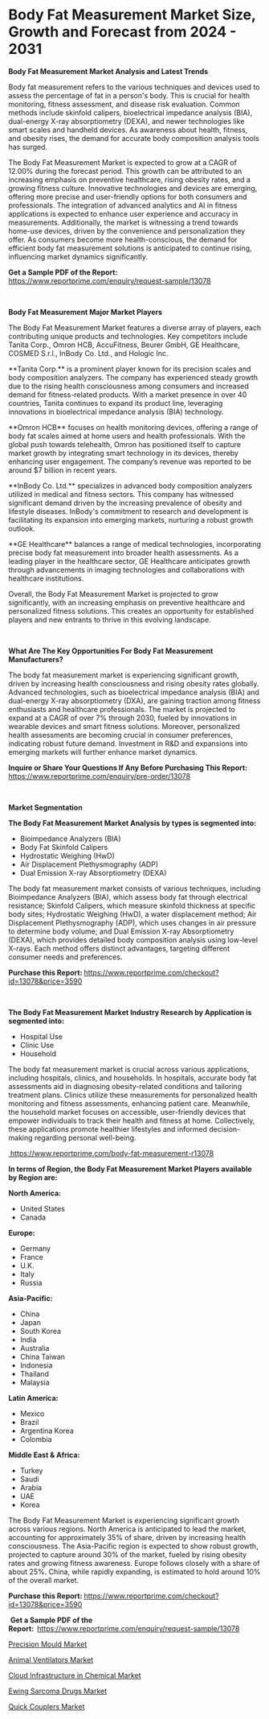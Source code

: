 <p><h1>Body Fat Measurement Market Size, Growth and Forecast from 2024 - 2031</h1></p><p><strong>Body Fat Measurement Market Analysis and Latest Trends</strong></p>
<p><p>Body fat measurement refers to the various techniques and devices used to assess the percentage of fat in a person's body. This is crucial for health monitoring, fitness assessment, and disease risk evaluation. Common methods include skinfold calipers, bioelectrical impedance analysis (BIA), dual-energy X-ray absorptiometry (DEXA), and newer technologies like smart scales and handheld devices. As awareness about health, fitness, and obesity rises, the demand for accurate body composition analysis tools has surged.</p><p>The Body Fat Measurement Market is expected to grow at a CAGR of 12.00% during the forecast period. This growth can be attributed to an increasing emphasis on preventive healthcare, rising obesity rates, and a growing fitness culture. Innovative technologies and devices are emerging, offering more precise and user-friendly options for both consumers and professionals. The integration of advanced analytics and AI in fitness applications is expected to enhance user experience and accuracy in measurements. Additionally, the market is witnessing a trend towards home-use devices, driven by the convenience and personalization they offer. As consumers become more health-conscious, the demand for efficient body fat measurement solutions is anticipated to continue rising, influencing market dynamics significantly.</p></p>
<p><strong>Get a Sample PDF of the Report:&nbsp;</strong> <a href="https://www.reportprime.com/enquiry/request-sample/13078?utm_campaign=113&utm_medium=2&utm_source=Github&utm_content=ia&utm_term=25112024&utm_id=body-fat-measurement">https://www.reportprime.com/enquiry/request-sample/13078</a></p>
<p>&nbsp;</p>
<p><strong>Body Fat Measurement Major Market Players</strong></p>
<p><p>The Body Fat Measurement Market features a diverse array of players, each contributing unique products and technologies. Key competitors include Tanita Corp., Omron HCB, AccuFitness, Beurer GmbH, GE Healthcare, COSMED S.r.l., InBody Co. Ltd., and Hologic Inc.</p><p>**Tanita Corp.** is a prominent player known for its precision scales and body composition analyzers. The company has experienced steady growth due to the rising health consciousness among consumers and increased demand for fitness-related products. With a market presence in over 40 countries, Tanita continues to expand its product line, leveraging innovations in bioelectrical impedance analysis (BIA) technology.</p><p>**Omron HCB** focuses on health monitoring devices, offering a range of body fat scales aimed at home users and health professionals. With the global push towards telehealth, Omron has positioned itself to capture market growth by integrating smart technology in its devices, thereby enhancing user engagement. The company’s revenue was reported to be around $7 billion in recent years.</p><p>**InBody Co. Ltd.** specializes in advanced body composition analyzers utilized in medical and fitness sectors. This company has witnessed significant demand driven by the increasing prevalence of obesity and lifestyle diseases. InBody's commitment to research and development is facilitating its expansion into emerging markets, nurturing a robust growth outlook.</p><p>**GE Healthcare** balances a range of medical technologies, incorporating precise body fat measurement into broader health assessments. As a leading player in the healthcare sector, GE Healthcare anticipates growth through advancements in imaging technologies and collaborations with healthcare institutions.</p><p>Overall, the Body Fat Measurement Market is projected to grow significantly, with an increasing emphasis on preventive healthcare and personalized fitness solutions. This creates an opportunity for established players and new entrants to thrive in this evolving landscape.</p></p>
<p>&nbsp;</p>
<p><strong>What Are The Key Opportunities For Body Fat Measurement Manufacturers?</strong></p>
<p><p>The body fat measurement market is experiencing significant growth, driven by increasing health consciousness and rising obesity rates globally. Advanced technologies, such as bioelectrical impedance analysis (BIA) and dual-energy X-ray absorptiometry (DXA), are gaining traction among fitness enthusiasts and healthcare professionals. The market is projected to expand at a CAGR of over 7% through 2030, fueled by innovations in wearable devices and smart fitness solutions. Moreover, personalized health assessments are becoming crucial in consumer preferences, indicating robust future demand. Investment in R&D and expansions into emerging markets will further enhance market dynamics.</p></p>
<p><strong>Inquire or Share Your Questions If Any Before Purchasing This Report:</strong> <a href="https://www.reportprime.com/enquiry/pre-order/13078?utm_campaign=113&utm_medium=2&utm_source=Github&utm_content=ia&utm_term=25112024&utm_id=body-fat-measurement">https://www.reportprime.com/enquiry/pre-order/13078</a></p>
<p>&nbsp;</p>
<p><strong>Market Segmentation</strong></p>
<p><strong>The Body Fat Measurement Market Analysis by types is segmented into:</strong></p>
<p><ul><li>Bioimpedance Analyzers (BIA)</li><li>Body Fat Skinfold Calipers</li><li>Hydrostatic Weighing (HwD)</li><li>Air Displacement Plethysmography (ADP)</li><li>Dual Emission X-ray Absorptiometry (DEXA)</li></ul></p>
<p><p>The body fat measurement market consists of various techniques, including Bioimpedance Analyzers (BIA), which assess body fat through electrical resistance; Skinfold Calipers, which measure skinfold thickness at specific body sites; Hydrostatic Weighing (HwD), a water displacement method; Air Displacement Plethysmography (ADP), which uses changes in air pressure to determine body volume; and Dual Emission X-ray Absorptiometry (DEXA), which provides detailed body composition analysis using low-level X-rays. Each method offers distinct advantages, targeting different consumer needs and preferences.</p></p>
<p><strong>Purchase this Report:&nbsp;</strong><a href="https://www.reportprime.com/checkout?id=13078&price=3590&utm_campaign=113&utm_medium=2&utm_source=Github&utm_content=ia&utm_term=25112024&utm_id=body-fat-measurement">https://www.reportprime.com/checkout?id=13078&price=3590</a></p>
<p>&nbsp;</p>
<p><strong>The Body Fat Measurement Market Industry Research by Application is segmented into:</strong></p>
<p><ul><li>Hospital Use</li><li>Clinic Use</li><li>Household</li></ul></p>
<p><p>The body fat measurement market is crucial across various applications, including hospitals, clinics, and households. In hospitals, accurate body fat assessments aid in diagnosing obesity-related conditions and tailoring treatment plans. Clinics utilize these measurements for personalized health monitoring and fitness assessments, enhancing patient care. Meanwhile, the household market focuses on accessible, user-friendly devices that empower individuals to track their health and fitness at home. Collectively, these applications promote healthier lifestyles and informed decision-making regarding personal well-being.</p></p>
<p><a href="https://www.reportprime.com/body-fat-measurement-r13078?utm_campaign=113&utm_medium=2&utm_source=Github&utm_content=ia&utm_term=25112024&utm_id=body-fat-measurement">&nbsp;https://www.reportprime.com/body-fat-measurement-r13078</a></p>
<p><strong>In terms of Region, the Body Fat Measurement Market Players available by Region are:</strong></p>
<p>
    <p> <strong> North America: </strong>
        <ul>
            <li>United States</li>
            <li>Canada</li>
        </ul>
        </p> 
    <p> <strong> Europe: </strong>
        <ul>
            <li>Germany</li>
            <li>France</li>
            <li>U.K.</li>
            <li>Italy</li>
            <li>Russia</li>
        </ul>
        </p> 
    <p> <strong> Asia-Pacific: </strong>
        <ul>
            <li>China</li>
            <li>Japan</li>
            <li>South Korea</li>
            <li>India</li>
            <li>Australia</li>
            <li>China Taiwan</li>
            <li>Indonesia</li>
            <li>Thailand</li>
            <li>Malaysia</li>
        </ul>
        </p> 
    <p> <strong> Latin America: </strong>
        <ul>
            <li>Mexico</li>
            <li>Brazil</li>
            <li>Argentina Korea</li>
            <li>Colombia</li>
        </ul>
        </p> 
    <p> <strong> Middle East & Africa: </strong>
        <ul>
            <li>Turkey</li>
            <li>Saudi</li>
            <li>Arabia</li>
            <li>UAE</li>
            <li>Korea</li>
        </ul>
    </p>
    </p>
<p><p>The Body Fat Measurement Market is experiencing significant growth across various regions. North America is anticipated to lead the market, accounting for approximately 35% of share, driven by increasing health consciousness. The Asia-Pacific region is expected to show robust growth, projected to capture around 30% of the market, fueled by rising obesity rates and growing fitness awareness. Europe follows closely with a share of about 25%. China, while rapidly expanding, is estimated to hold around 10% of the overall market.</p></p>
<p><strong>Purchase this Report: </strong><a href="https://www.reportprime.com/checkout?id=13078&price=3590&utm_campaign=113&utm_medium=2&utm_source=Github&utm_content=ia&utm_term=25112024&utm_id=body-fat-measurement">https://www.reportprime.com/checkout?id=13078&price=3590</a></p>
<p>&nbsp;<strong>Get a Sample PDF of the Report:&nbsp;&nbsp;</strong><a href="https://www.reportprime.com/enquiry/request-sample/13078?utm_campaign=113&utm_medium=2&utm_source=Github&utm_content=ia&utm_term=25112024&utm_id=body-fat-measurement">https://www.reportprime.com/enquiry/request-sample/13078</a></p>
<p><strong></strong></p>
<p><p><a href="https://github.com/SamiaChowdhury801/Market-Research-Report-List-1/blob/main/precision-mould-market.md?utm_campaign=113&utm_medium=2&utm_source=Github&utm_content=ia&utm_term=25112024&utm_id=body-fat-measurement">Precision Mould Market</a></p><p><a href="https://github.com/BellAuer/Market-Research-Report-List-1/blob/main/animal-ventilators-market.md?utm_campaign=113&utm_medium=2&utm_source=Github&utm_content=ia&utm_term=25112024&utm_id=body-fat-measurement">Animal Ventilators Market</a></p><p><a href="https://issuu.com/reportprime-2/docs/cloud-infrastructure-in-chemical-ma_38bfd8dbeda05b?utm_campaign=113&utm_medium=2&utm_source=Github&utm_content=ia&utm_term=25112024&utm_id=body-fat-measurement">Cloud Infrastructure in Chemical Market</a></p><p><a href="https://issuu.com/reportprime-2/docs/ewing-sarcoma-drugs-market-size-203_bc8dd3ff5a848b?utm_campaign=113&utm_medium=2&utm_source=Github&utm_content=ia&utm_term=25112024&utm_id=body-fat-measurement">Ewing Sarcoma Drugs Market</a></p><p><a href="https://www.linkedin.com/pulse/latest-market-research-indicates-rapid-growth-quick-0zqwc?utm_campaign=113&utm_medium=2&utm_source=Github&utm_content=ia&utm_term=25112024&utm_id=body-fat-measurement">Quick Couplers Market</a></p></p>